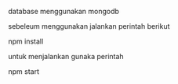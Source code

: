 database menggunakan mongodb

sebeleum menggunakan jalankan perintah berikut

npm install

untuk menjalankan gunaka perintah

npm start
